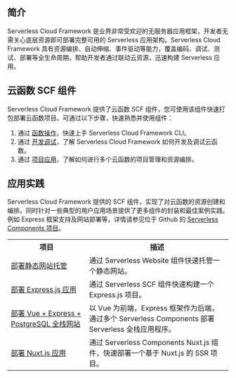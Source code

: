 ## 简介
Serverless Cloud Framework 是业界非常受欢迎的无服务器应用框架，开发者无需关心底层资源即可部署完整可用的 Serverless 应用架构。Serverless Cloud Framework 具有资源编排、自动伸缩、事件驱动等能力，覆盖编码、调试、测试、部署等全生命周期，帮助开发者通过联动云资源，迅速构建 Serverless 应用。

## 云函数 SCF 组件
Serverless Cloud Framework 提供了云函数 SCF 组件，您可使用该组件快速打包部署云函数项目。可通过以下步骤，快速熟悉并使用组件：
1. 通过 [函数操作](https://cloud.tencent.com/document/product/583/45352)，快速上手 Serverless Cloud Framework CLI。
2. 通过 [开发调试](https://cloud.tencent.com/document/product/583/44775)，了解 Serverless Cloud Framework 如何开发及调试云函数。
3. 通过 [项目应用](https://cloud.tencent.com/document/product/583/49855)，了解如何进行多个云函数的项目管理和资源编排。


## 应用实践
Serverless Cloud Framework 提供的 SCF 组件，实现了对云函数的资源创建和编排。同时针对一些典型的用户应用场景提供了更多组件的封装和最佳案例实践。例如 Express 框架支持及网站部署等，详情请参见位于 Github 的 [Serverless Components 项目](https://github.com/serverless/components/blob/master/README.cn.md)。
<table>
<tr>
<th>项目</th><th>描述</th>
</tr>
<tr>
<td><a href="https://cloud.tencent.com/document/product/1154/43229">部署静态网站托管</a></td>
<td>通过 Serverless Website 组件快速托管一个静态网站。</td>
</tr>
<tr>
<td><a href="https://cloud.tencent.com/document/product/1154/43224">部署 Express.js 应用</a></td>
<td> 通过 Serverless SCF 组件快速构建一个 Express.js 项目。</td>
</tr>
<tr>
<td><a href="https://cloud.tencent.com/document/product/1154/43009">部署 Vue + Express + PostgreSQL 全栈网站</a></td>
<td>以 Vue 为前端，Express 框架作为后端，通过多个 Serverless Components 部署 Serverless 全栈应用程序。 </td>
</tr>
<tr>
<td><a href="https://cloud.tencent.com/document/product/1154/44066">部署 Nuxt.js 应用</a></td>
<td> 通过 Serverless Components Nuxt.js 组件，快速部署一个基于 Nuxt.js 的 SSR 项目。 </td>
</tr>
</table>
